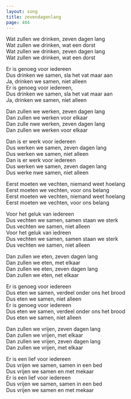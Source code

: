 ```yaml
---
layout: song
title: zevendagenlang
page: 404
---
```


Wat zullen we drinken, zeven dagen lang  
Wat zullen we drinken, wat een dorst  
Wat zullen we drinken, zeven dagen lang  
Wat zullen we drinken, wat een dorst  

Er is genoeg voor iedereen  
Dus drinken we samen, sla het vat maar aan  
Ja, drinken we samen, niet alleen  
Er is genoeg voor iedereen,  
Dus drinken we samen, sla het vat maar aan  
Ja, drinken we samen, niet alleen  

Dan zullen we werken, zeven dagen lang  
Dan zullen we werken voor elkaar  
Dan zulle nwe werken, zeven dagen lang  
Dan zullen we werken voor elkaar  

Dan is er werk voor iedereen  
Dus werken we samen, zeven dagen lang  
Dus werken we samen, niet alleen  
Dan is er werk voor iedereen  
Dus werken we samen, zeven dagen lang  
Dus werke nwe samen, niet alleen  

Eerst moeten we vechten, niemand weet hoelang  
Eerst moeten we vechten, voor ons belang  
Eerst moeten we vechten, niemand weet hoelang  
Eerst moeten we vechten, voor ons belang   

Voor het geluk van iedereen  
Dus vechten we samen, samen staan we sterk  
Dus vechten we samen, niet alleen  
Voor het geluk van iedreen  
Dus vechten we samen, samen staan we sterk  
Dus vechten we samen, niet alleen  

Dan zullen we eten, zeven dagen lang  
Dan zullen we eten, met elkaar  
Dan zullen we eten, zeven dagen lang  
Dan zullen we eten, net elkaar  

Er is genoeg voor iedereen  
Dus eten we samen, verdeel onder ons het brood  
Dus eten we samen, niet alleen  
Er is genoeg voor iedereen  
Dus eten we samen, verdeel onder ons het brood  
Dus eten we samen, niet alleen  

Dan zullen we vrijen, zeven dagen lang  
Dan zullen we vrijen, met elkaar  
Dan zullen we vrijen, zeven dagen lang  
Dan zullen we vrijen, met elkaar  

Er is een lief voor iedereen  
Dus vrijen we samen, samen in een bed  
Dus vrijen we samen en met mekaar  
Er is een lief voor iedereen  
Dus vrijen we samen, samen in een bed  
Dus vrijen we samen en met mekaar  
